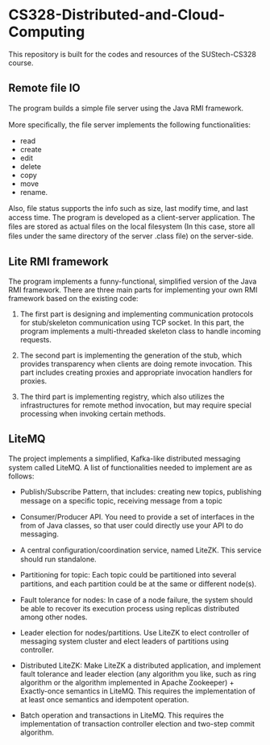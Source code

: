 # CS328-Distributed-and-Cloud-Computing

This repository is built for the codes and resources of the SUStech-CS328 course.

## Remote file IO
The program builds a simple ﬁle server using the Java RMI framework. 

More speciﬁcally, the ﬁle server implements the following functionalities: 

+ read 
+ create 
+ edit 
+ delete 
+ copy 
+ move 
+ rename. 

Also, ﬁle status supports the info such as size, last modify time, and last access time. The program is developed as a client-server application. The ﬁles are stored as actual ﬁles on the local ﬁlesystem (In this case, store all ﬁles under the same directory of the server .class ﬁle) on the server-side.

## Lite RMI framework
The program implements a funny-functional, simplified version of the Java RMI framework.
There are three main parts for implementing your own RMI framework based on the existing code: 

1. The first part is designing and implementing communication protocols for stub/skeleton communication using
TCP socket. In this part, the program implements a multi-threaded skeleton class to handle incoming requests. 

2. The second part is implementing the generation of the stub, which provides transparency when clients
are doing remote invocation. This part includes creating proxies and appropriate invocation handlers for
proxies.

3. The third part is implementing registry, which also utilizes the infrastructures for remote method
invocation, but may require special processing when invoking certain methods.

## LiteMQ
The project implements a simpliﬁed, Kafka-like distributed messaging system called LiteMQ. A list of functionalities needed to implement are as follows:

 + Publish/Subscribe Pattern, that includes: creating new topics, publishing message on a speciﬁc topic, receiving message from a topic 
 
 + Consumer/Producer API. You need to provide a set of interfaces in the from of Java classes, so that user could directly use your API to do messaging.  
 
 + A central conﬁguration/coordination service, named LiteZK. This service should run standalone.  
  
 + Partitioning for topic: Each topic could be partitioned into several partitions, and each partition could be at the same or diﬀerent node(s).  

 + Fault tolerance for nodes: In case of a node failure, the system should be able to recover its execution process using replicas distributed among other nodes.

 + Leader election for nodes/partitions. Use LiteZK to elect controller of messaging system cluster and elect leaders of partitions using controller. 
  
 + Distributed LiteZK: Make LiteZK a distributed application, and implement fault tolerance and leader election (any algorithm you like, such as ring algorithm or the algorithm implemented in Apache Zookeeper)  + Exactly-once semantics in LiteMQ. This requires the implementation of at least once semantics and idempotent operation. 
  
 +  Batch operation and transactions in LiteMQ. This requires the implementation of transaction controller election and two-step commit algorithm.
